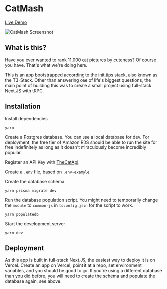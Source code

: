 # CatMash

[Live Demo](https://catmash.c-ehrlich.dev)

![CatMash Screenshot](https://user-images.githubusercontent.com/8353666/175953666-74e94b19-8bcf-4227-8eb4-607e1b6fa00e.png)

## What is this?
Have you ever wanted to rank 11,000 cat pictures by cuteness? Of course you have. That's what we're doing here.

This is an app bootstrapped according to the [init.tips](https://init.tips) stack, also known as the T3-Stack. Other than answering one of life's biggest questions, the main point of building this was to create a small project using full-stack Next.JS with tRPC.

## Installation
Install dependencies
```
yarn
```

Create a Postgres database. You can use a local database for dev. For deployment, the free tier of Amazon RDS should be able to run the site for free indefinitely as long as it doesn't miraculously become incredibly popular.

Register an API Key with [TheCatApi](https://docs.thecatapi.com/).

Create a `.env` file, based on `.env-example`.

Create the database schema
```
yarn prisma migrate dev
```

Run the database population script. You might need to temporarily change the `module` to `common-js` in `tsconfig.json` for the script to work.
```
yarn populatedb
```

Start the development server
```
yarn dev
```

## Deployment
As this app is built in full-stack Next.JS, the easiest way to deploy it is on Vercel. Create an app on Vercel, point it at a repo, set environment variables, and you should be good to go. If you're using a different database than you did before, you will need to create the schema and populate the database again, see above.
